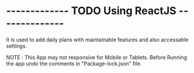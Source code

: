 # ------------- TODO Using ReactJS --------------

It is used to add daily plans with maintainable features and also accessable settings.

NOTE : 
  This App may not responsive for Mobile or Tablets.
  Before Running the app undo the comments in "Package-lock.json" file.
